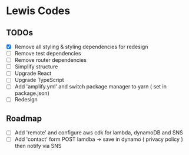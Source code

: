 # Lewis Codes

## TODOs

- [x] Remove all styling & styling dependencies for redesign
- [ ] Remove test dependencies
- [ ] Remove router dependencies
- [ ] Simplify structure
- [ ] Upgrade React
- [ ] Upgrade TypeScript
- [ ] Add 'amplify.yml' and switch package manager to yarn ( set in package.json)
- [ ] Redesign

## Roadmap

- [ ] Add 'remote' and configure aws cdk for lambda, dynamoDB and SNS
- [ ] Add 'contact' form POST lamdba -> save in dynamo ( privacy policy ) then notify via SNS
